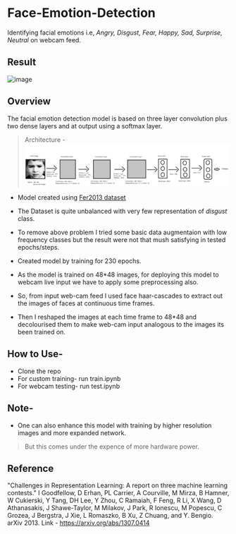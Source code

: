 # Face-Emotion-Detection

Identifying facial emotions i.e, *Angry, Disgust, Fear, Happy, Sad, Surprise, Neutral* on webcam feed.

## Result 

![image](https://drive.google.com/uc?export=view&id=1HsKCmuscrES2ligIJPF_cwmefjBMg4w-)

## Overview

The facial emotion detection model is based on three layer convolution plus two dense layers and at output using a softmax layer.
> Architecture - 
![](Images/img.png)

- Model created using [Fer2013 dataset](https://www.kaggle.com/c/challenges-in-representation-learning-facial-expression-recognition-challenge/data)

- The Dataset is quite unbalanced with very few representation of *disgust* class.

- To remove above problem I tried some basic data augmentaion with low frequency classes but the result were not that mush satisfying in tested epochs/steps.

- Created model by training for 230 epochs.

- As the model is trained on 48*48 images, for deploying this model to webcam live input we have to apply some preprocessing also.

- So, from input web-cam feed I used face haar-cascades to extract out the images of faces at continuous time frames.

- Then I reshaped the images at each time frame to 48*48 and decolourised them to make web-cam input analogous to the images its been trained on.

## How to Use-

- Clone the repo
- For custom training- run train.ipynb
- For webcam testing- run test.ipynb

## Note- 

- One can also enhance this model with training by higher resolution images and more expanded network.
> But this comes under the expence of more hardware power.

## Reference
"Challenges in Representation Learning: A report on three machine learning contests." I Goodfellow, D Erhan, PL Carrier, A Courville, M Mirza, B Hamner, W Cukierski, Y Tang, DH Lee, Y Zhou, C Ramaiah, F Feng, R Li, X Wang, D Athanasakis, J Shawe-Taylor, M Milakov, J Park, R Ionescu, M Popescu, C Grozea, J Bergstra, J Xie, L Romaszko, B Xu, Z Chuang, and Y. Bengio. arXiv 2013.
Link - https://arxiv.org/abs/1307.0414
